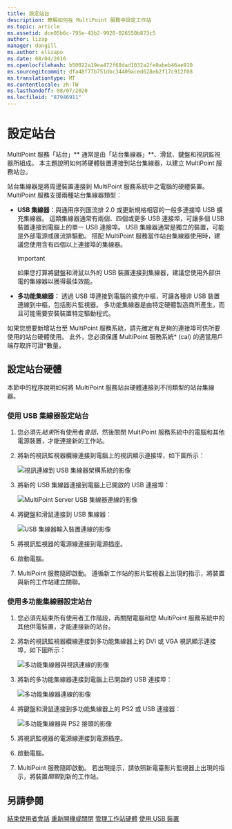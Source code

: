 ```yaml
---
title: 設定站台
description: 瞭解如何在 MultiPoint 服務中設定工作站
ms.topic: article
ms.assetid: dce05b6c-795e-43b2-9920-026550b873c5
author: lizap
manager: dongill
ms.author: elizapo
ms.date: 08/04/2016
ms.openlocfilehash: b50022a19ea472f68dad1032a2fe0abeb46ae910
ms.sourcegitcommit: dfa48f77b751dbc34409aced628eb2f17c912f08
ms.translationtype: MT
ms.contentlocale: zh-TW
ms.lasthandoff: 08/07/2020
ms.locfileid: "87946911"
---
```

# <a name="set-up-a-station"></a>設定站台
MultiPoint 服務「站台」** 通常是由「站台集線器」**、滑鼠、鍵盤和視訊監視器所組成。 本主題說明如何將硬體裝置連接到站台集線器，以建立 MultiPoint 服務站台。

站台集線器是將周邊裝置連接到 MultiPoint 服務系統中之電腦的硬體裝置。 MultiPoint 服務支援兩種站台集線器類型︰

-   **USB 集線器**：與通用序列匯流排 2.0 或更新規格相容的一般多連接埠 USB 擴充集線器。 這類集線器通常有兩個、四個或更多 USB 連接埠，可讓多個 USB 裝置連接到電腦上的單一 USB 連接埠。 USB 集線器通常是獨立的裝置，可能是外部電源或匯流排驅動。 搭配 MultiPoint 服務當作站台集線器使用時，建議您使用含有四個以上連接埠的集線器。

    > [!IMPORTANT]
    > 如果您打算將鍵盤和滑鼠以外的 USB 裝置連接到集線器，建議您使用外部供電的集線器以獲得最佳效能。

-   **多功能集線器：** 透過 USB 埠連接到電腦的擴充中樞，可讓各種非 USB 裝置連線到中樞，包括影片監視器。 多功能集線器是由特定硬體製造商所產生，而且可能需要安裝裝置特定驅動程式。

如果您想要新增站台至 MultiPoint 服務系統，請先確定有足夠的連接埠可供所要使用的站台硬體使用。 此外，您必須保護 MultiPoint 服務系統* (cal) 的適當用戶端存取許可證*數量。

## <a name="setting-up-station-hardware"></a>設定站台硬體
本節中的程序說明如何將 MultiPoint 服務站台硬體連接到不同類型的站台集線器。

### <a name="to-set-up-a-station-with-a-usb-hub"></a>使用 USB 集線器設定站台

1.  您必須先*結束*所有使用者*會話*，然後關閉 MultiPoint 服務系統中的電腦和其他電源裝置，才能連接新的工作站。

2.  將新的視訊監視器纜線連接到電腦上的視訊顯示連接埠，如下圖所示：

    ![視訊連線到 USB 集線器架構系統的影像](./media/WMSVideoConnection.gif)

3.  將新的 USB 集線器連接到電腦上已開啟的 USB 連接埠：

    ![MultiPoint Server USB 集線器連線的影像](./media/WMSUSBHubConnection.gif)

4.  將鍵盤和滑鼠連接到 USB 集線器︰

    ![USB 集線器輸入裝置連線的影像](./media/WMSUSBDeviceConnection.gif)

5.  將視訊監視器的電源線連接到電源插座。

6.  啟動電腦。

7.  MultiPoint 服務隨即啟動。 遵循新工作站的影片監視器上出現的指示，將裝置與新的工作站建立關聯。

### <a name="to-set-up-a-station-with-a-multifunction-hub"></a>使用多功能集線器設定站台

1.  您必須先結束所有使用者工作階段，再關閉電腦和您 MultiPoint 服務系統中的其他供電裝置，才能連接新的站台。

2.  將新的視訊監視器纜線連接到多功能集線器上的 DVI 或 VGA 視訊顯示連接埠，如下圖所示：

    ![多功能集線器與視訊連線的影像](./media/WMSMultifunctionHubVideoConnection.gif)

3.  將新的多功能集線器連接到電腦上已開啟的 USB 連接埠：

    ![多功能集線器連線的影像](./media/WMSMultifunctionHubConnection.gif)

4.  將鍵盤和滑鼠連接到多功能集線器上的 PS2 或 USB 連接器︰

    ![多功能集線器與 PS2 接頭的影像](./media/WMSMultifunctionHubPS2Connection.gif)

5.  將視訊監視器的電源線連接到電源插座。

6.  啟動電腦。

7.  MultiPoint 服務隨即啟動。 若出現提示，請依照新電臺影片監視器上出現的指示，將裝置*關聯*到新的工作站。

## <a name="see-also"></a>另請參閱
[結束使用者會話](End-a-User-Session.md) 
[重新開機或關閉](Restart-or-Shut-Down.md) 
[管理工作站硬體](Manage-Station-Hardware.md) 
[使用 USB 裝置](Work-with-USB-Devices.md)